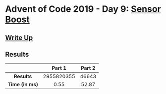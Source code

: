 # Advent of Code 2019 - Day 9: [Sensor Boost](https://adventofcode.com/2019/day/9)

## [Write Up](https://codingap.github.io/advent-of-code/writeups/2019/day09)

## Results

|                  | **Part 1** | **Part 2** |
| :--------------: | :--------: | :--------: |
|   **Results**    | 2955820355 | 46643 |
| **Time (in ms)** | 0.55 | 52.87 |
